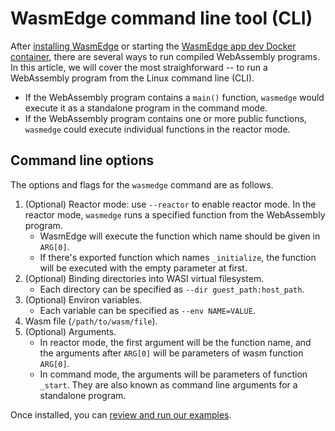 # WasmEdge command line tool (CLI)

After [installing WasmEdge](install.md) or starting the [WasmEdge app dev Docker container](docker.md), there are several ways to run compiled WebAssembly programs. In this article, we will cover the most straighforward -- to run a WebAssembly program from the Linux command line (CLI).

* If the WebAssembly program contains a `main()` function, `wasmedge` would execute it as a standalone program in the command mode.
* If the WebAssembly program contains one or more public functions, `wasmedge` could execute individual functions in the reactor mode.

## Command line options

The options and flags for the `wasmedge` command are as follows.

1. (Optional) Reactor mode: use `--reactor` to enable reactor mode. In the reactor mode, `wasmedge` runs a specified function from the WebAssembly program.
	* WasmEdge will execute the function which name should be given in `ARG[0]`.
	* If there's exported function which names `_initialize`, the function will be executed with the empty parameter at first.
2. (Optional) Binding directories into WASI virtual filesystem.
	* Each directory can be specified as `--dir guest_path:host_path`.
3. (Optional) Environ variables.
	* Each variable can be specified as `--env NAME=VALUE`.
4. Wasm file (`/path/to/wasm/file`).
5. (Optional) Arguments.
	* In reactor mode, the first argument will be the function name, and the arguments after `ARG[0]` will be parameters of wasm function `ARG[0]`.
	* In command mode, the arguments will be parameters of function `_start`. They are also known as command line arguments for a standalone program.

Once installed, you can [review and run our examples](../index.md).
